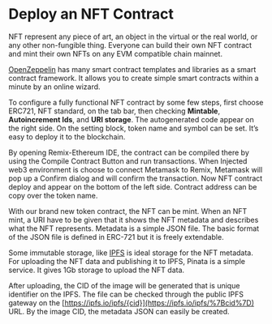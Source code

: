 # Deploy an NFT Contract

NFT represent any piece of art, an object in the virtual or the real world, or any other non-fungible thing. Everyone can build their own NFT contract and mint their own NFTs on any EVM compatible chain mainnet.

[OpenZeppelin](https://openzeppelin.com/contracts/) has many smart contract templates and libraries as a smart contract framework. It allows you to create simple smart contracts within a minute by an online wizard.

To configure a fully functional NFT contract by some few steps, first choose ERC721, NFT standard, on the tab bar, then checking **Mintable**, **Autoincrement Ids**, and **URI storage**. The autogenerated code appear on the right side. On the setting block, token name and symbol can be set. It’s easy to deploy it to the blockchain.

By opening Remix-Ethereum IDE, the contract can be compiled there by using the Compile Contract Button and run transactions. When Injected web3 environment is choose to connect Metamask to Remix, Metamask will pop up a Confirm dialog and will confirm the transaction. Now NFT contract deploy and appear on the bottom of the left side. Contract address can be copy over the token name.

&#x20;With our brand new token contract, the NFT can be mint. When an NFT mint, a URI have to be given that it shows the NFT metadata and describes what the NFT represents. Metadata is a simple JSON file. The basic format of the JSON file is defined in ERC-721 but it is freely extendable.

Some immutable storage, like [IPFS](https://ipfs.io) is ideal storage for the NFT metadata. For uploading the NFT data and publishing it to IPFS, Pinata is a simple service. It gives 1Gb storage to upload the NFT data.

After uploading, the CID of the image will be generated that is unique identifier on the IPFS. The file can be checked through the public IPFS gateway on the [https://ipfs.io/ipfs/{cid}](https://ipfs.io/ipfs/%7Bcid%7D) URL. By the image CID, the metadata JSON can easily be created.
